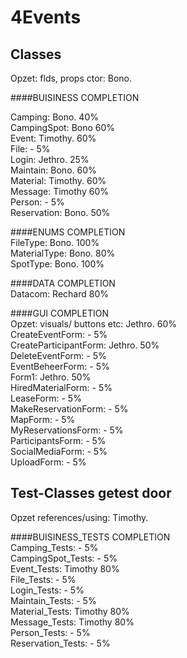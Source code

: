 # 4Events


## Classes
Opzet: flds, props ctor:        Bono.

####BUISINESS                                                         COMPLETION
  
Camping:                        Bono.                                 40%   
CampingSpot:                    Bono                                  60%   
Event:                          Timothy.                              60%   
File:                           -                                      5%   
Login:                          Jethro.                               25%   
Maintain:                       Bono.                                 60%   
Material:                       Timothy.                              60%   
Message:                        Timothy                               60%   
Person:                         -                                      5%   
Reservation:                    Bono.                                 50%   

####ENUMS                                                             COMPLETION  
FileType:                       Bono.                                 100%  
MaterialType:                   Bono.                                  80%  
SpotType:                       Bono.                                 100%  

####DATA                                                              COMPLETION  
Datacom:                        Rechard                               80%   

####GUI                                                               COMPLETION  
Opzet: visuals/ buttons etc:    Jethro.                               60%   
CreateEventForm:                -                                      5%   
CreateParticipantForm:          Jethro.                               50%   
DeleteEventForm:                -                                      5%   
EventBeheerForm:                -                                      5%   
Form1:                          Jethro.                               50%   
HiredMaterialForm:              -                                      5%   
LeaseForm:                      -                                      5%   
MakeReservationForm:            -                                      5%   
MapForm:                        -                                      5%   
MyReservationsForm:             -                                      5%   
ParticipantsForm:               -                                      5%   
SocialMediaForm:                -                                      5%   
UploadForm:                     -                                      5%   

## Test-Classes getest door
Opzet references/using:         Timothy.  

####BUISINESS_TESTS                                                   COMPLETION  
Camping_Tests:                  -                                      5%   
CampingSpot_Tests:              -                                      5%   
Event_Tests:                    Timothy                               80%   
File_Tests:                     -                                      5%   
Login_Tests:                    -                                      5%   
Maintain_Tests:                 -                                      5%   
Material_Tests:                 Timothy                               80%   
Message_Tests:                  Timothy                               80%   
Person_Tests:                   -                                      5%   
Reservation_Tests:              -                                      5%   

